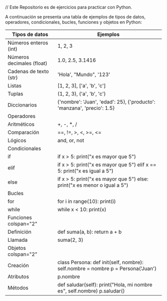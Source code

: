 // Este Repositorio es de ejercicios para practicar con Python.




<p>A continuación se presenta una tabla de ejemplos de tipos de datos, operadores, condicionales, bucles, funciones y objetos en Python:</p> 


<table>
  <thead>
    <tr>
      <th>Tipos de datos</th>
      <th>Ejemplos</th>
    </tr>
  </thead>
  <tbody>
    <tr>
      <td>Números enteros (int)</td>
      <td>1, 2, 3</td>
    </tr>
    <tr>
      <td>Números decimales (float)</td>
      <td>1.0, 2.5, 3.1416</td>
    </tr>
    <tr>
      <td>Cadenas de texto (str)</td>
      <td>'Hola', "Mundo", '123'</td>
    </tr>
    <tr>
      <td>Listas</td>
      <td>[1, 2, 3], ['a', 'b', 'c']</td>
    </tr>
    <tr>
      <td>Tuplas</td>
      <td>(1, 2, 3), ('a', 'b', 'c')</td>
    </tr>
    <tr>
      <td>Diccionarios</td>
      <td>{'nombre': 'Juan', 'edad': 25}, {'producto': 'manzana', 'precio': 1.5}</td>
    </tr>
    <tr>
      <td>Operadores</td>
    </tr>
    <tr>
      <td>Aritméticos</td>
      <td>+, -, *, /</td>
    </tr>
    <tr>
      <td>Comparación</td>
      <td>==, !=, >, <, >=, <=</td>
    </tr>
    <tr>
      <td>Lógicos</td>
      <td>and, or, not</td>
    </tr>
    <tr>
      <td colspan="2">Condicionales</td>
    </tr>
    <tr>
      <td>if</td>
      <td>if x &gt; 5: print("x es mayor que 5")</td>
    </tr>
    <tr>
      <td>elif</td>
      <td>if x &gt; 5: print("x es mayor que 5") elif x == 5: print("x es igual a 5")</td>
    </tr>
    <tr>
      <td>else</td>
      <td>if x &gt; 5: print("x es mayor que 5") else: print("x es menor o igual a 5")</td>
    </tr>
    <tr>
      <td colspan="2">Bucles</td>
    </tr>
    <tr>
      <td>for</td>
      <td>for i in range(10): print(i)</td>
    </tr>
    <tr>
      <td>while</td>
      <td>while x &lt; 10: print(x)</td>
    </tr>
    <tr>
      <td>Funciones colspan="2"</td>
    </tr>
    <tr>
      <td>Definición</td>
      <td>def suma(a, b): return a + b</td>
    </tr>
    <tr>
      <td>Llamada</td>
      <td>suma(2, 3)</td>
     <tr>
      <td>Objetos colspan="2"</td>	
     </tr>
      <tr>
       <td>Creación</td>	
       <td>class Persona: def init(self, nombre): self.nombre = nombre p = Persona('Juan')</td>
      </tr>
      <tr>
        <td>Atributos</td>
	       <td>p.nombre</td>
      </tr>
         <td>Métodos</td>
	        <td>def saludar(self): print("Hola, mi nombre es", self.nombre) p.saludar()</td>
